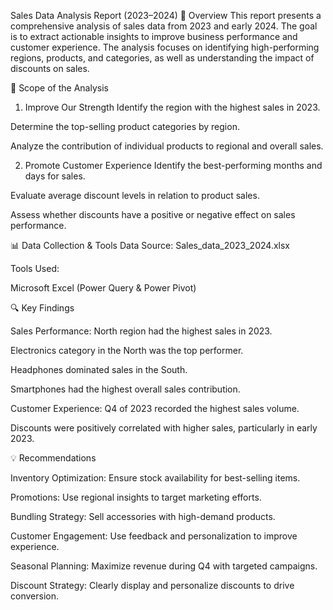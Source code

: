 Sales Data Analysis Report (2023–2024)
📄 Overview
This report presents a comprehensive analysis of sales data from 2023 and early 2024.
The goal is to extract actionable insights to improve business performance and customer experience.
The analysis focuses on identifying high-performing regions, products, and categories,
as well as understanding the impact of discounts on sales.

🎯 Scope of the Analysis
1. Improve Our Strength
Identify the region with the highest sales in 2023.

Determine the top-selling product categories by region.

Analyze the contribution of individual products to regional and overall sales.

2. Promote Customer Experience
Identify the best-performing months and days for sales.

Evaluate average discount levels in relation to product sales.

Assess whether discounts have a positive or negative effect on sales performance.

📊 Data Collection & Tools
Data Source: Sales_data_2023_2024.xlsx

Tools Used:

Microsoft Excel (Power Query & Power Pivot)

🔍 Key Findings

Sales Performance:
North region had the highest sales in 2023.

Electronics category in the North was the top performer.

Headphones dominated sales in the South.

Smartphones had the highest overall sales contribution.

Customer Experience:
Q4 of 2023 recorded the highest sales volume.

Discounts were positively correlated with higher sales, particularly in early 2023.

💡 Recommendations

Inventory Optimization: Ensure stock availability for best-selling items.

Promotions: Use regional insights to target marketing efforts.

Bundling Strategy: Sell accessories with high-demand products.

Customer Engagement: Use feedback and personalization to improve experience.

Seasonal Planning: Maximize revenue during Q4 with targeted campaigns.

Discount Strategy: Clearly display and personalize discounts to drive conversion.
